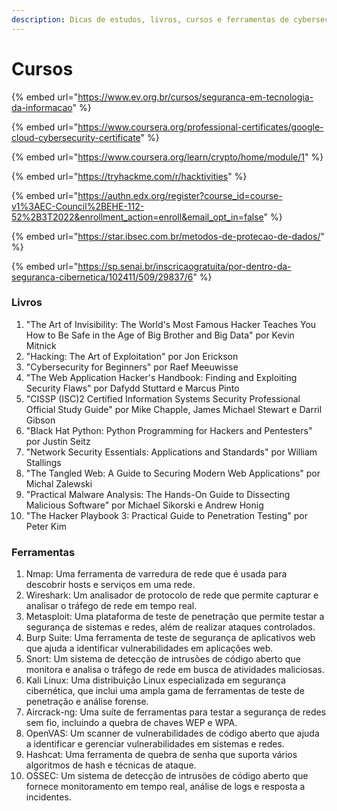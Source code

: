 ```yaml
---
description: Dicas de estudos, livros, cursos e ferramentas de cybersecurity
---
```


# Cursos

{% embed url="https://www.ev.org.br/cursos/seguranca-em-tecnologia-da-informacao" %}

{% embed url="https://www.coursera.org/professional-certificates/google-cloud-cybersecurity-certificate" %}

{% embed url="https://www.coursera.org/learn/crypto/home/module/1" %}

{% embed url="https://tryhackme.com/r/hacktivities" %}

{% embed url="https://authn.edx.org/register?course_id=course-v1%3AEC-Council%2BEHE-112-52%2B3T2022&enrollment_action=enroll&email_opt_in=false" %}

{% embed url="https://star.ibsec.com.br/metodos-de-protecao-de-dados/" %}

{% embed url="https://sp.senai.br/inscricaogratuita/por-dentro-da-seguranca-cibernetica/102411/509/29837/6" %}

### Livros

1. "The Art of Invisibility: The World's Most Famous Hacker Teaches You How to Be Safe in the Age of Big Brother and Big Data" por Kevin Mitnick
2. "Hacking: The Art of Exploitation" por Jon Erickson
3. "Cybersecurity for Beginners" por Raef Meeuwisse
4. "The Web Application Hacker's Handbook: Finding and Exploiting Security Flaws" por Dafydd Stuttard e Marcus Pinto
5. "CISSP (ISC)2 Certified Information Systems Security Professional Official Study Guide" por Mike Chapple, James Michael Stewart e Darril Gibson
6. "Black Hat Python: Python Programming for Hackers and Pentesters" por Justin Seitz
7. "Network Security Essentials: Applications and Standards" por William Stallings
8. "The Tangled Web: A Guide to Securing Modern Web Applications" por Michal Zalewski
9. "Practical Malware Analysis: The Hands-On Guide to Dissecting Malicious Software" por Michael Sikorski e Andrew Honig
10. "The Hacker Playbook 3: Practical Guide to Penetration Testing" por Peter Kim



### Ferramentas

1. Nmap: Uma ferramenta de varredura de rede que é usada para descobrir hosts e serviços em uma rede.
2. Wireshark: Um analisador de protocolo de rede que permite capturar e analisar o tráfego de rede em tempo real.
3. Metasploit: Uma plataforma de teste de penetração que permite testar a segurança de sistemas e redes, além de realizar ataques controlados.
4. Burp Suite: Uma ferramenta de teste de segurança de aplicativos web que ajuda a identificar vulnerabilidades em aplicações web.
5. Snort: Um sistema de detecção de intrusões de código aberto que monitora e analisa o tráfego de rede em busca de atividades maliciosas.
6. Kali Linux: Uma distribuição Linux especializada em segurança cibernética, que inclui uma ampla gama de ferramentas de teste de penetração e análise forense.
7. Aircrack-ng: Uma suíte de ferramentas para testar a segurança de redes sem fio, incluindo a quebra de chaves WEP e WPA.
8. OpenVAS: Um scanner de vulnerabilidades de código aberto que ajuda a identificar e gerenciar vulnerabilidades em sistemas e redes.
9. Hashcat: Uma ferramenta de quebra de senha que suporta vários algoritmos de hash e técnicas de ataque.
10. OSSEC: Um sistema de detecção de intrusões de código aberto que fornece monitoramento em tempo real, análise de logs e resposta a incidentes.
